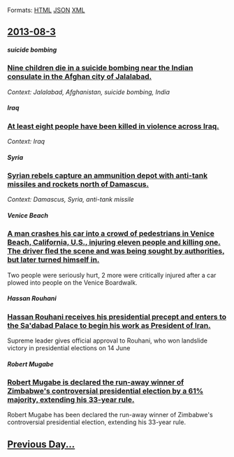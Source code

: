 
Formats: [HTML](2013/08/3/index.html)  [JSON](2013/08/3/index.json)  [XML](2013/08/3/index.xml)  

## [2013-08-3](/news/2013/08/3/index.md)

##### suicide bombing
### [Nine children die in a suicide bombing near the Indian consulate in the Afghan city of Jalalabad. ](/news/2013/08/3/nine-children-die-in-a-suicide-bombing-near-the-indian-consulate-in-the-afghan-city-of-jalalabad.md)
_Context: Jalalabad, Afghanistan, suicide bombing, India_

##### Iraq
### [At least eight people have been killed in violence across Iraq. ](/news/2013/08/3/at-least-eight-people-have-been-killed-in-violence-across-iraq.md)
_Context: Iraq_

##### Syria
### [Syrian rebels capture an ammunition depot with anti-tank missiles and rockets north of Damascus. ](/news/2013/08/3/syrian-rebels-capture-an-ammunition-depot-with-anti-tank-missiles-and-rockets-north-of-damascus.md)
_Context: Damascus, Syria, anti-tank missile_

##### Venice Beach
### [A man crashes his car into a crowd of pedestrians in Venice Beach, California, U.S., injuring eleven people and killing one. The driver fled the scene and was being sought by authorities, but later turned himself in. ](/news/2013/08/3/a-man-crashes-his-car-into-a-crowd-of-pedestrians-in-venice-beach-california-u-s-injuring-eleven-people-and-killing-one-the-driver-fled.md)
Two people were seriously hurt, 2 more were critically injured after a car plowed into people on the Venice Boardwalk.

##### Hassan Rouhani
### [Hassan Rouhani receives his presidential precept and enters to the Sa'dabad Palace to begin his work as President of Iran. ](/news/2013/08/3/hassan-rouhani-receives-his-presidential-precept-and-enters-to-the-sa-dabad-palace-to-begin-his-work-as-president-of-iran.md)
Supreme leader gives official approval to Rouhani, who won landslide victory in presidential elections on 14 June

##### Robert Mugabe
### [Robert Mugabe is declared the run-away winner of Zimbabwe's controversial presidential election by a 61% majority, extending his 33-year rule. ](/news/2013/08/3/robert-mugabe-is-declared-the-run-away-winner-of-zimbabwe-s-controversial-presidential-election-by-a-61-majority-extending-his-33-year-rul.md)
Robert Mugabe has been declared the run-away winner of Zimbabwe&#39;s controversial presidential election, extending his 33-year rule.

## [Previous Day...](/news/2013/08/2/index.md)

